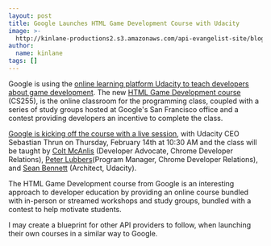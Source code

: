 ```yaml
---
layout: post
title: Google Launches HTML Game Development Course with Udacity
image: >-
  http://kinlane-productions2.s3.amazonaws.com/api-evangelist-site/blog/google-html-developer-udacity-class.png
author:
  name: kinlane
tags: []
---
```

Google is using the [online learning platform Udacity to teach developers about game development](http://googledevelopers.blogspot.com/2013/02/udacity-html5-game-development-course.html). The new [HTML Game Development course](https://www.udacity.com/course/cs255) (CS255), is the online classroom for the programming class, coupled with a series of study groups hosted at Google's San Francisco office and a contest providing developers an incentive to complete the class.

[Google is kicking off the course with a live session](https://developers.google.com/live/), with Udacity CEO Sebastian Thrun on Thursday, February 14th at 10:30 AM and the class will be taught by [Colt McAnlis](https://plus.google.com/u/0/105062545746290691206/posts) (Developer Advocate, Chrome Developer Relations), [Peter Lubbers](https://plus.google.com/u/0/105062545746290691206/posts)(Program Manager, Chrome Developer Relations), and [Sean Bennett](https://plus.google.com/u/0/105495497383489174073/posts) (Architect, Udacity).

The HTML Game Development course from Google is an interesting approach to developer education by providing an online course bundled with in-person or streamed workshops and study groups, bundled with a contest to help motivate students.

I may create a blueprint for other API providers to follow, when launching their own courses in a similar way to Google.